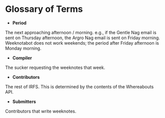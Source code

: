 Glossary of Terms
=================

* **Period**

The next approaching afternoon / morning. e.g., if the Gentle
Nag email is sent on Thursday afternoon, the Argro Nag email is sent on
Friday morning. Weeknotabot does not work weekends; the period after Friday
afternoon is Monday morning.

* **Compiler**

The sucker requesting the weeknotes that week.

* **Contributors**

The rest of IRFS. This is determined by the contents of the Whereabouts API.

* **Submitters**

Contributors that write weeknotes.
